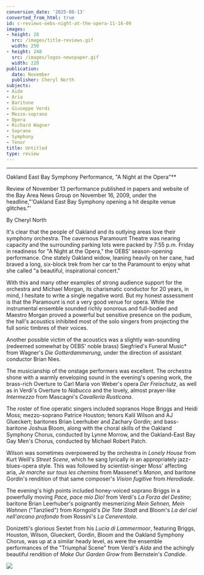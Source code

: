 ```yaml
---
conversion_date: '2025-08-13'
converted_from_html: true
id: c-reviews-oebs-night-at-the-opera-11-16-09
images:
- height: 28
  src: /images/title-reviews.gif
  width: 250
- height: 248
  src: /images/logos-newspaper.gif
  width: 220
publication:
  date: November
  publisher: Cheryl North
subjects:
- Aida
- Aria
- Baritone
- Giuseppe Verdi
- Mezzo-soprano
- Opera
- Richard Wagner
- Soprano
- Symphony
- Tenor
title: Untitled
type: review
---
```


***

Oakland East Bay Symphony Performance, "A Night at the Opera"**

Review of November 13 performance published in papers and website of the Bay Area News Group on November 16, 2009, under the headline,"'Oakland East Bay Symphony opening a hit despite venue glitches."'

By Cheryl North

It's clear that the people of Oakland and its outlying areas love their symphony orchestra. The cavernous Paramount Theatre was nearing capacity and the surrounding parking lots were packed by 7:55 p.m. Friday in readiness for "A Night at the Opera," the OEBS' season-opening performance. One stately Oakland widow, leaning heavily on her cane, had braved a long, six-block trek from her car to the Paramount to enjoy what she called "a beautiful, inspirational concert."

With this and many other examples of strong audience support for the orchestra and Michael Morgan, its charismatic conductor for 20 years, in mind, I hesitate to write a single negative word. But my honest assessment is that the Paramount is not a very good venue for opera. While the instrumental ensemble sounded richly sonorous and full-bodied and Maestro Morgan proved a powerful but sensitive presence on the podium, the hall's acoustics inhibited most of the solo singers from projecting the full sonic timbres of their voices.

Another possible victim of the acoustics was a slightly wan-sounding (redeemed somewhat by OEBS' noble brass) Siegfried's Funeral Music* from Wagner's *Die Gotterdammerung*, under the direction of assistant conductor Brian Nies.

The musicianship of the onstage performers was excellent. The orchestra shone with a warmly enveloping sound in the evening's opening work, the brass-rich Overture to Carl Maria von Weber's opera *Der Freischutz*, as well as in Verdi's Overture to *Nabucco* and the lovely, almost prayer-like *Intermezzo* from Mascagni's *Cavalleria Rusticana*.

The roster of fine operatic singers included sopranos Hope Briggs and Heidi Moss; mezzo-soprano Patrice Houston; tenors Kalil Wilson and AJ Glueckert; baritones Brian Leerhuber and Zachary Gordin; and bass-baritone Joshua Bloom, along with the choral skills of the Oakland Symphony Chorus, conducted by Lynne Morrow, and the Oakland-East Bay Gay Men's Chorus, conducted by Michael Robert Patch.

Wilson was sometimes overpowered by the orchestra in *Lonely House* from Kurt Weill's *Street Scene*, which he sang lyrically in an appropriately jazz-blues-opera style. This was followed by scientist-singer Moss' affecting aria, *Je marche sur tous les chemins* from Massenet's *Manon*, and baritone Gordin's rendition of that same composer's *Vision fugitive* from *Herodiade*.

The evening's high points included honey-voiced soprano Briggs in a powerfully moving *Pace, pace mio Dio!* from Verdi's *La Forza del Destino*; baritone Brian Leerhuber's poignantly mesmerizing *Mein Sehnen, Mein Wahnen* ("Tanzlied") from Korngold's *Die Tote Stadt* and Bloom's *La del ciel nell'arcano profondo* from Rossini's *La Cenerentola*.

Donizetti's glorious Sextet from his *Lucia di Lammermoor*, featuring Briggs, Houston, Wilson, Glueckert, Gordin, Bloom and the Oakland Symphony Chorus, was up at a similar heady level, as were the ensemble performances of the "Triumphal Scene" from Verdi's *Aida* and the achingly beautiful rendition of *Make Our Garden Grow* from Bernstein's *Candide*.

![](/images/logos-newspaper.gif)


